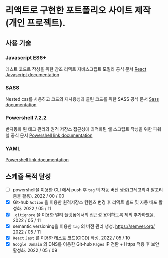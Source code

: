 # 리액트로 구현한 포트폴리오 사이트 제작 (개인 프로젝트).

## 사용 기술

### Javascript ES6+

테스트 코드르 작성을 위한 참조 리액트 자바스크립트 모질라 공식 문서 [React Javascript documentation](https://developer.mozilla.org/ko/docs/Learn/Tools_and_testing/Client-side_JavaScript_frameworks/React_getting_started)

### SASS

Nested css를 사용하고 코드의 재사용성과 클린 코드를 위한 SASS 공식 문서 [Sass documentation](https://sass-lang.com/documentation)

### Powershell 7.2.2

반자동화 된 태그 관리와 원격 저장소 접근성에 최적화된 쉘 스크립트 작성을 위한 파워쉘 공식 문서 [Powershell link documentation](https://docs.microsoft.com/en-us/powershell/scripting/install/installing-powershell-on-windows?view=powershell-7.2)

### YAML

[Powershell link documentation](https://docs.microsoft.com/en-us/powershell/scripting/install/installing-powershell-on-windows?view=powershell-7.2)

## 스케쥴 목적 달성 

- [ ] powershell을 이용한 CLI 에서 push 후 `tag` 의 자동 버전 생성(그레고리력 알고리즘을 활용). 2022 / 00 / 00
- [x] Git-hub `Action` 을 이용한 원격저장소 컨텐츠 변경 후 리액트 빌드 및 자동 배포 활성화. 2022 / 05 / 11 
- [x] `.gitignore` 을 이용한 멀티 플랫폼에서의 접근성 용이하도록 제외 추가하였음.  2022 / 05 / 11
- [x] semantic versioning을 이용한 `tag` 의 버전 관리 생성. https://semver.org/ 2022 / 05 / 11
- [x] `React` `Jest` 를 이용한 테스트 코드(CICD) 작성. 2022 / 05 / 10
- [x] `Google Domain` 의 DNS를 이용한 Git-hub `Pages` IP 전환 + Https 적용 후 보안 활성화. 2022 / 05 / 09
